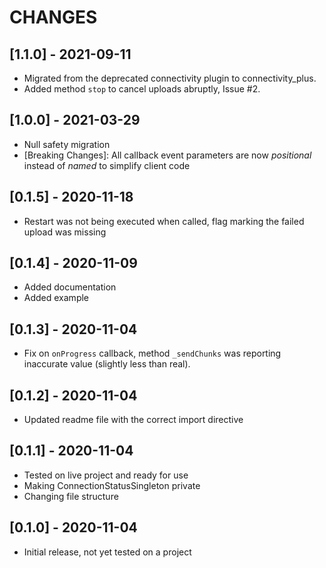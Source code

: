 # CHANGES

## [1.1.0] - 2021-09-11

* Migrated from the deprecated connectivity plugin to connectivity_plus.
* Added method `stop` to cancel uploads abruptly, Issue #2.

## [1.0.0] - 2021-03-29

* Null safety migration
* [Breaking Changes]: All callback event parameters are now _positional_ instead of _named_ to simplify client code

## [0.1.5] - 2020-11-18

* Restart was not being executed when called, flag marking the failed upload was missing

## [0.1.4] - 2020-11-09

* Added documentation
* Added example

## [0.1.3] - 2020-11-04

* Fix on `onProgress` callback, method `_sendChunks` was reporting inaccurate value (slightly less than real).

## [0.1.2] - 2020-11-04

* Updated readme file with the correct import directive

## [0.1.1] - 2020-11-04

* Tested on live project and ready for use
* Making ConnectionStatusSingleton private
* Changing file structure

## [0.1.0] - 2020-11-04

* Initial release, not yet tested on a project
